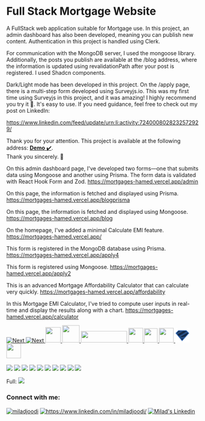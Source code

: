 # Full Stack Mortgage Website


A FullStack web application suitable for Mortgage use.
In this project, an admin dashboard has also been developed, meaning you can publish new content.
Authentication in this project is handled using Clerk.

For communication with the MongoDB server, I used the mongoose library.
Additionally, the posts you publish are available at the /blog address, where the information is updated using revalidationPath after your post is registered.
I used Shadcn components.

Dark/Light mode has been developed in this project.
On the /apply page, there is a multi-step form developed using Surveyjs.io. This was my first time using Surveyjs in this project, and it was amazing! I highly recommend you try it 🤗.
It's easy to use. If you need guidance, feel free to check out my post on LinkedIn:

https://www.linkedin.com/feed/update/urn:li:activity:7240008028232572929/

Thank you for your attention.
This project is available at the following address:
[**Demo** ✔️](https://mortgages-hamed.vercel.app/).\
Thank you sincerely. 🙏

On this admin dashboard page, I've developed two forms—one that submits data using Mongoose and another using Prisma. The form data is validated with React Hook Form and Zod.
https://mortgages-hamed.vercel.app/admin

On this page, the information is fetched and displayed using Prisma.
https://mortgages-hamed.vercel.app/blogprisma

On this page, the information is fetched and displayed using Mongoose.
https://mortgages-hamed.vercel.app/blog

On the homepage, I've added a minimal Calculate EMI feature.
https://mortgages-hamed.vercel.app/

This form is registered in the MongoDB database using Prisma.
https://mortgages-hamed.vercel.app/apply4

This form is registered using Mongoose.
https://mortgages-hamed.vercel.app/apply2

This is an advanced Mortgage Affordability Calculator that can calculate very quickly.
https://mortgages-hamed.vercel.app/affordability

In this Mortgage EMI Calculator, I've tried to compute user inputs in real-time and display the results along with a chart.
https://mortgages-hamed.vercel.app/calculator


<a href="https://www.typescriptlang.org/">
    <img
      src="https://cdn.iconscout.com/icon/free/png-256/free-typescript-3521774-2945272.png?f=webp"
      alt="Next"
      width="40"
      height="40"
    />
  </a>
<a href="https://nextjs.org/" target="_blank" rel="noreferrer">
    <img
      src="https://cdn.worldvectorlogo.com/logos/nextjs-13.svg"
      alt="Next"
      width="80"
      height="40"
    />
  </a>
  <a href="https://tailwindcss.com/" target="_blank" rel="noreferrer">
    <img
      src="https://www.vectorlogo.zone/logos/tailwindcss/tailwindcss-icon.svg"
      width="40"
      height="40"
    />
  <a href="https://www.mongodb.com/">
    <img
      src="https://cdn.icon-icons.com/icons2/2415/PNG/512/mongodb_original_logo_icon_146424.png"
      width="45"
      height="45"
    />
    </a>
    <a href="https://mongoosejs.com/docs/">
    <img
      src="https://s30.picofile.com/file/8472106468/mongoose.jpg"
      width="120"
      height="30"
    />
    </a>
    <a href="https://clerk.com/">
    <img
      src="https://pipedream.com/s.v0/app_dBhw8k/logo/orig"
      width="38"
      height="38"
    />
  </a>
  <a href="https://ui.shadcn.com/">
    <img
      src="https://encrypted-tbn0.gstatic.com/images?q=tbn:ANd9GcSdvQ8P74Q9qIdvz32mDGS6HbBAffF8QUICbBl-jON5Aq3Fqc3uKS9qYdc8NJmr3kSlCN8&usqp=CAU"
      width="35"
      height="37"
    />
  </a>
  <a href="https://docusaurus.io/">
    <img
      src="https://react-hook-form.com/images/logo/react-hook-form-logo-only.png"
      width="38"
      height="38"
    />
  </a>
  <a href="https://www.npmjs.com/package/zod">
    <img
      src="https://raw.githubusercontent.com/colinhacks/zod/HEAD/logo.svg"
      width="38"
      height="38"
    />
  </a>
  <a href="https://lucide.dev/">
    <img
      src="https://lucide.dev/logo.light.svg"
      width="38"
      height="38"
    />
  </a>
  <br />


![](https://s32.picofile.com/file/8479043242/hamed.png)
![](https://s32.picofile.com/file/8479043250/hamed2.png)
![](https://s32.picofile.com/file/8479043268/hamed03.png)
![](https://s32.picofile.com/file/8479043276/hamed04.PNG)
![](https://s32.picofile.com/file/8479043284/hamed05.PNG)
![](https://s32.picofile.com/file/8479043292/hamed06.PNG)
![](https://s32.picofile.com/file/8479043300/hamed07.PNG)
![](https://s32.picofile.com/file/8479043318/hamed08.PNG)
![](https://s32.picofile.com/file/8479043326/hamed09.PNG)
![](https://s32.picofile.com/file/8479043334/hamed10.PNG)

Full:
![](https://s32.picofile.com/file/8479043368/hamed_full.png)


<h3 align="left">Connect with me:</h3>

<p align="left">
  <a href="mailto:miladjoodi1@gmail.com" target="blank"
    ><img
      align="center"
      src="https://upload.wikimedia.org/wikipedia/commons/thumb/7/7e/Gmail_icon_%282020%29.svg/1280px-Gmail_icon_%282020%29.svg.png"
      alt="miladjoodi"
      height="27"
      width="34"
  /></a>
  <a href="https://twitter.com/milad_joodi" target="blank"
    ></a>
  <a
    href="https://www.linkedin.com/in/miladjoodi/"
    target="blank"
    ><img
      align="center"
      src="https://raw.githubusercontent.com/rahuldkjain/github-profile-readme-generator/master/src/images/icons/Social/linked-in-alt.svg"
      alt="https://www.linkedin.com/in/miladjoodi/"
      height="30"
      width="40"
  /></a>    
  <a
    href="https://www.facebook.com/miladjood/"
    target="blank"
    ><img
      align="center"
      src="https://raw.githubusercontent.com/rahuldkjain/github-profile-readme-generator/master/src/images/icons/Social/facebook.svg"
      alt="Milad's Linkedin"
      height="30"
      width="30"
  /></a>
</p>

 

 
